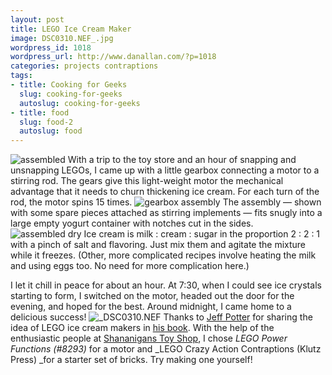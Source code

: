 ```yaml
---
layout: post
title: LEGO Ice Cream Maker
image: DSC0310.NEF_.jpg
wordpress_id: 1018
wordpress_url: http://www.danallan.com/?p=1018
categories: projects contraptions
tags:
- title: Cooking for Geeks
  slug: cooking-for-geeks
  autoslug: cooking-for-geeks
- title: food
  slug: food-2
  autoslug: food
---
```

![](http://www.danallan.com/wp-content/uploads/2010/08/assembled-1024x991.jpg "assembled")
With a trip to the toy store and an hour of snapping and unsnapping LEGOs, I came up with a little gearbox connecting a motor to a stirring rod. The gears give this light-weight motor the mechanical advantage that it needs to churn thickening ice cream. For each turn of the rod, the motor spins 15 times.
![](http://www.danallan.com/wp-content/uploads/2010/08/gearbox-assembly-379x570.jpg "gearbox assembly")
The assembly — shown with some spare pieces attached as stirring implements — fits snugly into a large empty yogurt container with notches cut in the sides.
![](http://www.danallan.com/wp-content/uploads/2010/08/assembled-dry-1024x681.jpg "assembled dry")
Ice cream is milk : cream : sugar in the proportion 2 : 2 : 1 with a pinch of salt and flavoring. Just mix them and agitate the mixture while it freezes. (Other, more complicated recipes involve heating the milk and using eggs too. No need for more complication here.)



I let it chill in peace for about an hour. At 7:30, when I could see ice crystals starting to form, I switched on the motor, headed out the door for the evening, and hoped for the best. Around midnight, I came home to a delicious success!
![](http://www.danallan.com/wp-content/uploads/2010/08/DSC0310.NEF_-1024x681.jpg "_DSC0310.NEF")
Thanks to [Jeff Potter](http://www.cookingforgeeks.com/) for sharing the idea of LEGO ice cream makers in [his book](http://amzn.com/0596805888). With the help of the enthusiastic people at [Shananigans Toy Shop](http://www.shananiganstoyshop.com/), I chose _LEGO Power Functions (#8293)_ for a motor and _LEGO Crazy Action Contraptions (Klutz Press) _for a starter set of bricks. Try making one yourself!
